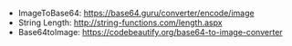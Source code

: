 - ImageToBase64: https://base64.guru/converter/encode/image
- String Length: http://string-functions.com/length.aspx
- Base64toImage: https://codebeautify.org/base64-to-image-converter